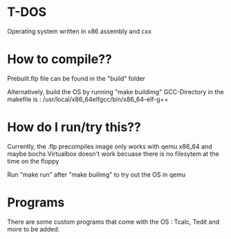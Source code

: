 # T-DOS

Operating system written in x86 assembly and cxx

# How to compile??

Prebuilt.flp file can be found in the "build" folder

Alternatively, build the OS by running "make buildimg"
GCC-Directory in the makefile is :
/usr/local/x86_64elfgcc/bin/x86_64-elf-g++

# How do I run/try this?? 

Currently, the .flp precompiles image only works with qemu x86_64 and maybe bochs
Virtualbox doesn't work becuase there is no filesytem at the time on the floppy

Run "make run" after "make builimg" to try out the OS in qemu

# Programs

There are some custom programs that come with the OS :
Tcalc, Tedit and more to be added.